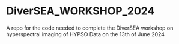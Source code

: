 # DiverSEA_WORKSHOP_2024
A repo for the code needed to complete the DiverSEA workshop on hyperspectral imaging of HYPSO Data on the 13th of June 2024
